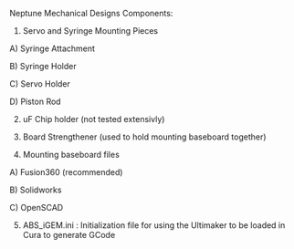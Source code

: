 Neptune Mechanical Designs Components:

1) Servo and Syringe Mounting Pieces

  A) Syringe Attachment
  
  B) Syringe Holder
  
  C) Servo Holder
  
  D) Piston Rod
  
2) uF Chip holder (not tested extensivly)

3) Board Strengthener (used to hold mounting baseboard together)

4) Mounting baseboard files

  A) Fusion360 (recommended)
  
  B) Solidworks
  
  C) OpenSCAD

5) ABS_iGEM.ini : Initialization file for using the Ultimaker to be loaded in Cura to generate GCode
